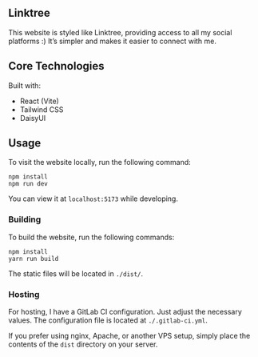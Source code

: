 ## Linktree

This website is styled like Linktree, providing access to all my social platforms :) It’s simpler and makes it easier to connect with me.

## Core Technologies

Built with:

- React (Vite)
- Tailwind CSS
- DaisyUI

## Usage

To visit the website locally, run the following command:

```shell
npm install
npm run dev
```

You can view it at `localhost:5173` while developing.

### Building

To build the website, run the following commands:

```shell
npm install
yarn run build
```

The static files will be located in `./dist/`.

### Hosting

For hosting, I have a GitLab CI configuration. Just adjust the necessary values. The configuration file is located at `./.gitlab-ci.yml`.

If you prefer using nginx, Apache, or another VPS setup, simply place the contents of the `dist` directory on your server.
